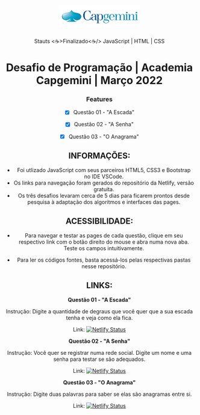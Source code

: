 <h1 align="center">
  <img alt="Logomarca" title="#NextLevelWeek" src="./screenshots/logoCapgemini.png" />
</h1>

<center> Stauts <☕>Finalizado<☕/> JavaScript | HTML | CSS <center>

# Desafio de Programação | Academia Capgemini | Março 2022

### Features

- [x] Questão 01 - "A Escada"
- [x] Questão 02 - "A Senha"
- [x] Questão 03 - "O Anagrama"


## INFORMAÇÕES:

- Foi utlizado JavaScript com seus parceiros HTML5, CSS3 e Bootstrap no IDE VSCode.
- Os links para navegação foram gerados do repositório da Netlify, versão gratuita.
- Os três desafios levaram cerca de 5 dias para ficarem prontos desde pesquisa à adaptação dos algoritmos e interfaces das pages.
 

## ACESSIBILIDADE:

- Para navegar e testar as pages de cada questão, clique em seu respectivo link com o botão direito do mouse e abra numa nova aba. Teste os campos intuitivamente.

- Para ler os códigos fontes, basta acessá-los pelas respectivas pastas nesse repositório.


## LINKS:

**Questão 01 - "A Escada"**

Instrução: Digite a quantidade de degraus que você quer que a sua escada tenha e veja como ela fica.

Link:  [![Netlify Status](https://api.netlify.com/api/v1/badges/c5cf2eb0-1b9c-4b7f-91cc-851325d6821f/deploy-status)](https://debh-valois-desafio-capgemini-1-escada.netlify.app/)



**Questão 02 - "A Senha"**

Instrução: Você quer se registrar numa rede social. Digite um nome e uma senha para testar se são adequados.

Link:  [![Netlify Status](https://api.netlify.com/api/v1/badges/c092f663-875f-4d4b-9047-2f66ce11d844/deploy-status)](https://debh-valois-desafio-capgemini-2-senha.netlify.app/)



**Questão 03 - "O Anagrama"**

Instrução: Digite duas palavras para saber se elas são anagramas entre si.

Link:  [![Netlify Status](https://api.netlify.com/api/v1/badges/4d443729-48a7-4190-8c8e-3ea538b7e054/deploy-status)](https://debh-valois-desafio-capgemini-3-anagrama.netlify.app/)


